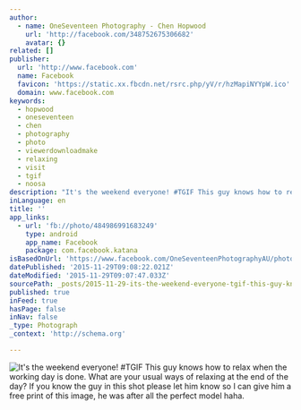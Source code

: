 ```yaml
---
author:
  - name: OneSeventeen Photography - Chen Hopwood
    url: 'http://facebook.com/348752675306682'
    avatar: {}
related: []
publisher:
  url: 'http://www.facebook.com'
  name: Facebook
  favicon: 'https://static.xx.fbcdn.net/rsrc.php/yV/r/hzMapiNYYpW.ico'
  domain: www.facebook.com
keywords:
  - hopwood
  - oneseventeen
  - chen
  - photography
  - photo
  - viewerdownloadmake
  - relaxing
  - visit
  - tgif
  - noosa
description: "It's the weekend everyone! #TGIF This guy knows how to relax when the working day is done. What are your usual ways of relaxing at the end of the day? If you know the guy in this shot please let him know so I can give him a free print of this image, he was after all the perfect model haha."
inLanguage: en
title: ''
app_links:
  - url: 'fb://photo/484986991683249'
    type: android
    app_name: Facebook
    package: com.facebook.katana
isBasedOnUrl: 'https://www.facebook.com/OneSeventeenPhotographyAU/photos/a.351314951717121.1073741829.348752675306682/484986991683249/?type=3'
datePublished: '2015-11-29T09:08:22.021Z'
dateModified: '2015-11-29T09:07:47.033Z'
sourcePath: _posts/2015-11-29-its-the-weekend-everyone-tgif-this-guy-knows-how-to-relax.md
published: true
inFeed: true
hasPage: false
inNav: false
_type: Photograph
_context: 'http://schema.org'

---
```

![It's the weekend everyone&excl; &num;TGIF This guy knows how to relax when the working day is done&period; What are your usual ways of relaxing at the end of the day&quest; If you know the guy in this shot please let him know so I can give him a free print of this image&comma; he was after all the perfect model haha&period;](https://scontent.xx.fbcdn.net/hphotos-xap1/t31.0-0/p480x480/12265837_484986991683249_1876422043077627850_o.jpg)
